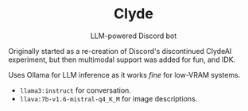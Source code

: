 <h1 align="center">Clyde</h1>
<p align="center">LLM-powered Discord bot</p>

Originally started as a re-creation of Discord's discontinued ClydeAI experiment, but then multimodal support was added for fun, and IDK.

Uses Ollama for LLM inference as it works *fine* for low-VRAM systems.

- `llama3:instruct` for conversation.
- `llava:7b-v1.6-mistral-q4_K_M` for image descriptions.
